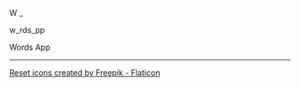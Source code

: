 W _

w_rds_pp

Words App



<hr>
<a href="https://www.flaticon.com/free-icons/reset" title="reset icons">Reset icons created by Freepik - Flaticon</a>

